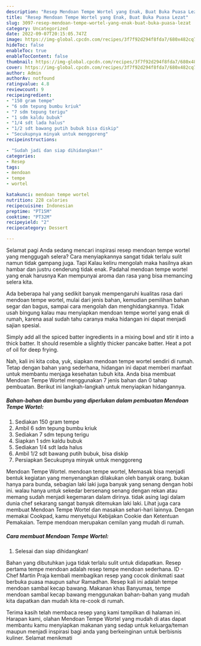 ```yaml
---
description: "Resep Mendoan Tempe Wortel yang Enak, Buat Buka Puasa Lezat"
title: "Resep Mendoan Tempe Wortel yang Enak, Buat Buka Puasa Lezat"
slug: 3097-resep-mendoan-tempe-wortel-yang-enak-buat-buka-puasa-lezat
category: Uncategorized
date: 2022-09-07T20:15:05.747Z
image: https://img-global.cpcdn.com/recipes/3f7f92d294f8fda7/680x482cq70/mendoan-tempe-wortel-foto-resep-utama.jpg
hideToc: false
enableToc: true
enableTocContent: false
thumbnail: https://img-global.cpcdn.com/recipes/3f7f92d294f8fda7/680x482cq70/mendoan-tempe-wortel-foto-resep-utama.jpg
cover: https://img-global.cpcdn.com/recipes/3f7f92d294f8fda7/680x482cq70/mendoan-tempe-wortel-foto-resep-utama.jpg
author: Admin
authorAv: notfound
ratingvalue: 4.8
reviewcount: 9
recipeingredient:
- "150 gram tempe"
- "6 sdm tepung bumbu kriuk"
- "7 sdm tepung terigu"
- "1 sdm kaldu bubuk"
- "1/4 sdt lada halus"
- "1/2 sdt bawang putih bubuk bisa diskip"
- "Secukupnya minyak untuk menggoreng"
recipeinstructions:

- "Sudah jadi dan siap dihidangkan!"
categories:
- Resep
tags:
- mendoan
- tempe
- wortel

katakunci: mendoan tempe wortel 
nutrition: 228 calories
recipecuisine: Indonesian
preptime: "PT15M"
cooktime: "PT32M"
recipeyield: "2"
recipecategory: Dessert

---
```



Selamat pagi Anda sedang mencari inspirasi resep mendoan tempe wortel yang menggugah selera? Cara menyiapkannya sangat tidak terlalu sulit namun tidak gampang juga. Tapi Kalau keliru mengolah maka hasilnya akan hambar dan justru cenderung tidak enak. Padahal mendoan tempe wortel yang enak harusnya Kan mempunyai aroma dan rasa yang bisa memancing selera kita.


Ada beberapa hal yang sedikit banyak mempengaruhi kualitas rasa dari mendoan tempe wortel, mulai dari jenis bahan, kemudian pemilihan bahan segar dan bagus, sampai cara mengolah dan menghidangkannya. Tidak usah bingung kalau mau menyiapkan mendoan tempe wortel yang enak di rumah, karena asal sudah tahu caranya maka hidangan ini dapat menjadi sajian spesial.

Simply add all the spiced batter ingredients in a mixing bowl and stir it into a thick batter. It should resemble a slightly thicker pancake batter. Heat a pot of oil for deep frying.


Nah, kali ini kita coba, yuk, siapkan mendoan tempe wortel sendiri di rumah. Tetap dengan bahan yang sederhana, hidangan ini dapat memberi manfaat untuk membantu menjaga kesehatan tubuh kita. Anda bisa membuat Mendoan Tempe Wortel menggunakan 7 jenis bahan dan 0 tahap pembuatan. Berikut ini langkah-langkah untuk menyiapkan hidangannya.

<!--inarticleads1-->

##### Bahan-bahan dan bumbu yang diperlukan dalam pembuatan Mendoan Tempe Wortel:

1. Sediakan 150 gram tempe
1. Ambil 6 sdm tepung bumbu kriuk
1. Sediakan 7 sdm tepung terigu
1. Siapkan 1 sdm kaldu bubuk
1. Sediakan 1/4 sdt lada halus
1. Ambil 1/2 sdt bawang putih bubuk, bisa diskip
1. Persiapkan Secukupnya minyak untuk menggoreng


Mendoan Tempe Wortel. mendoan tempe wortel, Memasak bisa menjadi bentuk kegiatan yang menyenangkan dilakukan oleh banyak orang. bukan hanya para bunda, sebagian laki laki juga banyak yang senang dengan hobi ini. walau hanya untuk sekedar bersenang senang dengan rekan atau memang sudah menjadi kegemaran dalam dirinya. tidak asing lagi dalam dunia chef sekarang sangat banyak ditemukan laki laki. Lihat juga cara membuat Mendoan Tempe Wortel dan masakan sehari-hari lainnya. Dengan memakai Cookpad, kamu menyetujui Kebijakan Cookie dan Ketentuan Pemakaian. Tempe mendoan merupakan cemilan yang mudah di rumah. 

<!--inarticleads2-->

##### Cara membuat Mendoan Tempe Wortel:


1. Selesai dan siap dihidangkan!

Bahan yang dibutuhkan juga tidak terlalu sulit untuk didapatkan. Resep pertama tempe mendoan adalah resep tempe mendoan sederhana. ID - Chef Martin Praja kembali membagikan resep yang cocok dinikmati saat berbuka puasa maupun sahur Ramadhan. Resep kali ini adalah tempe mendoan sambal kecap bawang. Makanan khas Banyumas, tempe mendoan sambal kecap bawang menggunakan bahan-bahan yang mudah kita dapatkan dan mudah kita re-cook di rumah. 

Terima kasih telah membaca resep yang kami tampilkan di halaman ini. Harapan kami, olahan Mendoan Tempe Wortel yang mudah di atas dapat membantu kamu menyiapkan makanan yang sedap untuk keluarga/teman maupun menjadi inspirasi bagi anda yang berkeinginan untuk berbisnis kuliner. Selamat menikmati
